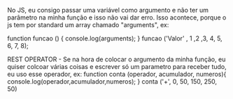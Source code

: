 No JS, eu consigo passar uma variável como argumento e não ter um parâmetro na minha função e isso não vai dar erro.
Isso acontece, porque o js tem por standard um array chamado "arguments", ex:

function funcao () {
    console.log(arguments);
}
funcao ('Valor' , 1 ,2 ,3, 4, 5, 6, 7, 8);

REST OPERATOR - Se na hora de colocar o argumento da minha função, eu quiser colcoar várias coisas e escrever só um parametro para receber tudo, eu uso esse operador, ex:
function conta (operador, acumulador, numeros){
    console.log(operador,acumulador,numeros);
}
conta ('+', 0, 50, 150, 250, 50)